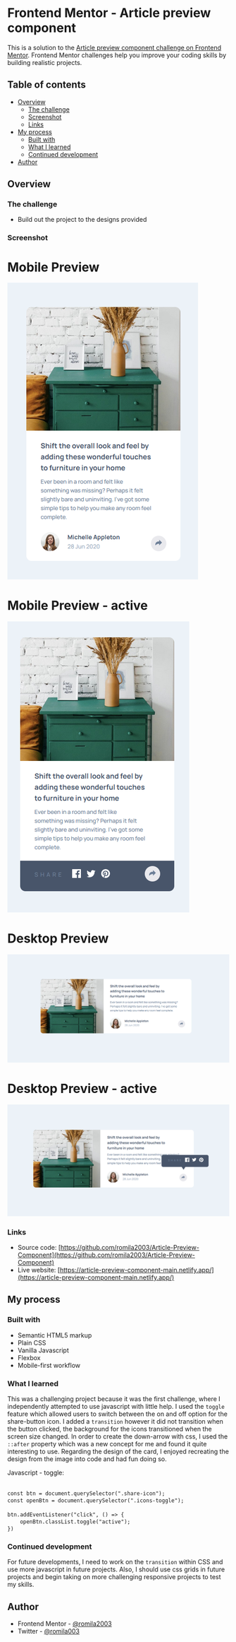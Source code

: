 # Frontend Mentor - Article preview component

This is a solution to the [Article preview component challenge on Frontend Mentor](https://www.frontendmentor.io/challenges/article-preview-component-dYBN_pYFT). Frontend Mentor challenges help you improve your coding skills by building realistic projects. 

## Table of contents

- [Overview](#overview)
  - [The challenge](#the-challenge)
  - [Screenshot](#screenshot)
  - [Links](#links)
- [My process](#my-process)
  - [Built with](#built-with)
  - [What I learned](#what-i-learned)
  - [Continued development](#continued-development)
- [Author](#author)


## Overview

### The challenge

- Build out the project to the designs provided

### Screenshot

# Mobile Preview 

![screenshot](https://github.com/romila2003/Article-Preview-Component/blob/main/Mobile%20preview.PNG)

# Mobile Preview - active

![screenshot](https://github.com/romila2003/Article-Preview-Component/blob/main/Mobile%20preview%20-%20active.PNG)

# Desktop Preview 

![screenshot](https://github.com/romila2003/Article-Preview-Component/blob/main/Desktop%20preview.PNG)

# Desktop Preview - active

![screenshot](https://github.com/romila2003/Article-Preview-Component/blob/main/Desktop%20preview%20-%20active.PNG)


### Links

 - Source code: [https://github.com/romila2003/Article-Preview-Component](https://github.com/romila2003/Article-Preview-Component)
 - Live website: [https://article-preview-component-main.netlify.app/](https://article-preview-component-main.netlify.app/)

## My process

### Built with

- Semantic HTML5 markup
- Plain CSS
- Vanilla Javascript
- Flexbox
- Mobile-first workflow

### What I learned

This was a challenging project because it was the first challenge, where I independently attempted to use javascript with little help. I used the `toggle` feature which allowed users to switch between the on and off option for the share-button icon. I added a `transition` however it did not transition when the button clicked, the background for the icons transitioned when the screen size changed. In order to create the down-arrow with css, I used the `::after` property which was a new concept for me and found it quite interesting to use. Regarding the design of the card, I enjoyed recreating the design from the image into code and had fun doing so.

Javascript - toggle: 

```javasript

const btn = document.querySelector(".share-icon");
const openBtn = document.querySelector(".icons-toggle");

btn.addEventListener("click", () => {
    openBtn.classList.toggle("active");
})

```

### Continued development

For future developments, I need to work on the `transition` within CSS and use more javascript in future projects. Also, I should use css grids in future projects and begin taking on more challenging responsive projects to test my skills. 


## Author

- Frontend Mentor - [@romila2003](https://www.frontendmentor.io/profile/romila2003)
- Twitter - [@romila003](https://www.twitter.com/romila003)

